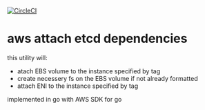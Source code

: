 [![CircleCI](https://circleci.com/gh/giantswarm/aws-attach-etcd-dep/tree/master.svg?style=svg)](https://circleci.com/gh/giantswarm/aws-attach-etcd-dep/tree/master)

# aws attach etcd dependencies

this utility will:
* atach EBS volume to the instance specified by tag
* create necessery fs on the EBS volume if not already formatted
* attach ENI to the instance specified by tag

implemented in go with AWS SDK for go
